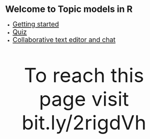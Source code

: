 # Welcome to Topic models in R

* <a href="https://digital-methods-sydney.github.io/ws-201812/getting_started.html" target="_blank" style = "font-size: 150%;">Getting started</a>
* <a href="https://b.socrative.com/login/student/" target="_blank"  style = "font-size: 150%;">Quiz</a>
* <a href="http://collabedit.com/y56w6" target="_blank"  style = "font-size: 150%;">Collaborative text editor and chat</a>

<p style = "font-size: 450%;" align="center">To reach this page visit bit.ly/2rigdVh<p>
